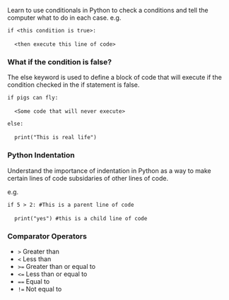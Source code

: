 
Learn to use conditionals in Python to check a conditions and tell the computer what to do in each case. 
e.g.

`if <this condition is true>:`

&nbsp;&nbsp;&nbsp;&nbsp;`<then execute this line of code>`

### What if the condition is false?
The else keyword is used to define a block of code that will execute if the condition checked in the if statement is false.

`if pigs can fly:`

&nbsp;&nbsp;&nbsp;&nbsp;`<Some code that will never execute>`

`else:`

&nbsp;&nbsp;&nbsp;&nbsp;`print("This is real life")`

### Python Indentation
Understand the importance of indentation in Python as a way to make certain lines of code subsidaries of other lines of code.

e.g.

`if 5 > 2: #This is a parent line of code`

&nbsp;&nbsp;&nbsp;&nbsp;`print("yes") #this is a child line of code`

### Comparator Operators
* `>` Greater than
* `<` Less than
* `>=` Greater than or equal to
* `<=` Less than or equal to
* `==` Equal to
* `!=` Not equal to